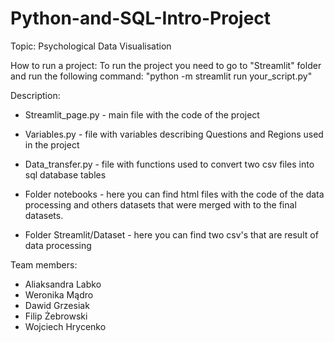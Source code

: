 # Python-and-SQL-Intro-Project

Topic: Psychological Data Visualisation

How to run a project:
To run the project you need to go to "Streamlit" folder and run the following command:
"python -m streamlit run your_script.py"

Description:
 - Streamlit_page.py - main file with the code of the project
 - Variables.py - file with variables describing Questions and Regions used in the project
 - Data_transfer.py - file with functions used to convert two csv files into sql database tables

- Folder notebooks - here you can find html files with the code of the data processing and others datasets that were merged with to the final datasets.
- Folder Streamlit/Dataset - here you can find two csv's that are result of data processing

Team members:
- Aliaksandra Labko
- Weronika Mądro
- Dawid Grzesiak
- Filip Żebrowski
- Wojciech Hrycenko